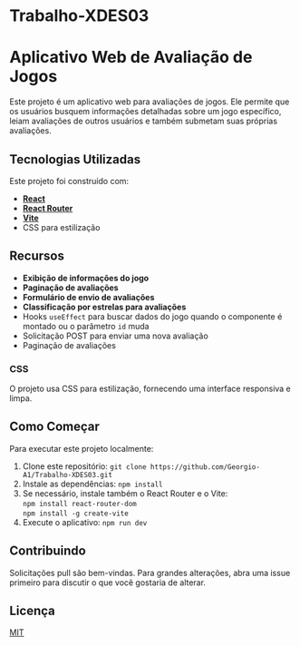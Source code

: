 # Trabalho-XDES03
# Aplicativo Web de Avaliação de Jogos

Este projeto é um aplicativo web para avaliações de jogos. Ele permite que os usuários busquem informações detalhadas sobre um jogo específico, leiam avaliações de outros usuários e também submetam suas próprias avaliações.

## Tecnologias Utilizadas

Este projeto foi construído com:

- <strong><a href="https://pt-br.reactjs.org/">React</a></strong>
- <strong><a href="https://reactrouter.com/">React Router</a></strong>
- <strong><a href="https://vitejs.dev/">Vite</a></strong>
- CSS para estilização

## Recursos

- <strong>Exibição de informações do jogo</strong>
- <strong>Paginação de avaliações</strong>
- <strong>Formulário de envio de avaliações</strong>
- <strong>Classificação por estrelas para avaliações</strong>
- Hooks `useEffect` para buscar dados do jogo quando o componente é montado ou o parâmetro `id` muda
- Solicitação POST para enviar uma nova avaliação
- Paginação de avaliações

### CSS

O projeto usa CSS para estilização, fornecendo uma interface responsiva e limpa.

## Como Começar

Para executar este projeto localmente:

1. Clone este repositório: `git clone https://github.com/Georgio-A1/Trabalho-XDES03.git`
2. Instale as dependências: `npm install`
3. Se necessário, instale também o React Router e o Vite:<br>
   `npm install react-router-dom`<br>`npm install -g create-vite`
5. Execute o aplicativo: `npm run dev`


## Contribuindo

Solicitações pull são bem-vindas. Para grandes alterações, abra uma issue primeiro para discutir o que você gostaria de alterar.

## Licença

[MIT](https://choosealicense.com/licenses/mit/)
